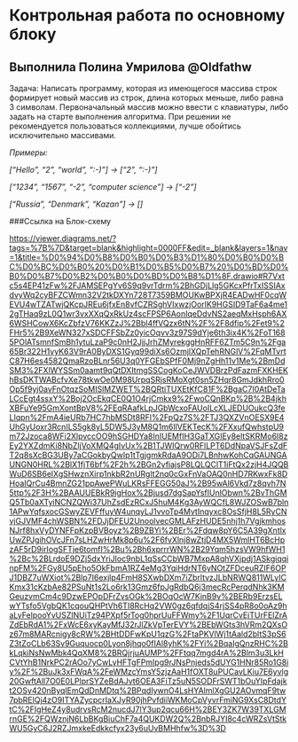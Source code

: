 # Контрольная работа по основному блоку
## Выполнила Полина Умрилова @Oldfathw

Задача: Написать программу, которая из имеющегося массива строк формирует новый массив из строк, длина которых меньше, либо равна 3 символам. Первоначальный массив можно ввести с клавиатуры, либо задать на старте выполнения алгоритма. При решении не рекомендуется пользоваться коллекциями, лучше обойтись исключительно массивами.

*Примеры:*

*[“Hello”, “2”, “world”, “:-)”] → [“2”, “:-)”]*

*[“1234”, “1567”, “-2”, “computer science”] → [“-2”]*

*[“Russia”, “Denmark”, “Kazan”] → []*

###Ссылка на Блок-схему

https://viewer.diagrams.net/?tags=%7B%7D&target=blank&highlight=0000FF&edit=_blank&layers=1&nav=1&title=%D0%94%D0%B8%D0%B0%D0%B3%D1%80%D0%B0%D0%BC%D0%BC%D0%B0%20%D0%B1%D0%B5%D0%B7%20%D0%BD%D0%B0%D0%B7%D0%B2%D0%B0%D0%BD%D0%B8%D1%8F.drawio#R7Vxtc5s4EP41zFw%2FJAMSEPgYv6S9q9vrTdrm%2BhGDjLlg5GKcxPfrTxISSIAxdvyWq2cyBFZCWmn32V2tkDXYn728T7359BMOUKwBPXjR4EADwHF0cqWEVU4wTZATwjQKcpJREu6jfxEn8vfCZRSghVIxwzjOorlK9HGSID9TaF6a4me12gTHaq9zL0Q1wr3vxXXqQxRkUz4scFPSP6AonIqeDdvNS2aeqMxHsph6AX6WSHCowX6KcZbfzV76KKZzJ%2Bbl4ffVQzx6tN%2F%2F8dfip%2Fet9%2FHr5%2B9XeWN327xSDCFFSbZz0yicOqvv3z97S9dYje6th3ix4K%2FoT1685POlATsmnfSmBh1ytuLzaP9c0nH2JjjJrhZMyrekggHnRFF6ZTm5C9n%2Fga65Br322H1vyK63V9rA0ByDXS1Gyq99diXs6OzmjlXQpTehRNGlV%2FqMTvrtC87H6es4582QmaRzoBLnr56U3q0YFGEbSPfF0Mj9nZgHh11v1Me%2BmDdSM3%2FXlWYSSm0aamt9qQtDXItmgSSCogKoCeJWVDBrzPdFazmFXKHEKhBsDKTWABcfvXe78tkwOe0M98UrpqSRjsRMoXgt0sn5ZHqr8GmJdkhRro0Op5f9yj0avFnOtqzSoMISlMZWET%2BQRtiTUXEtKfC81F%2BgaC7I0AtDeTaLCcEgt4ssxY%2Boj2OcEkqCE0Q1O4rjCmkx9%2FwoCQnBKp%2B%2B4jkhXBFuYe95GmXontBpV8%2FEqRAafkLpJGbWcxoFAUoILcXLJEDUOukcQ3feLIqpn%2FmA4ieURb7HC7hbMSDt8RFl%2FpQz7S%2FTJ3QXZVnOESX9E4UhGyUoxr3RcnILS5gk8yL5DW5J3yM8Q1m6IlVEKTecK%2FXxufQwhstpU9m72Jzoca8WFi2XlpvccOO9hSGHDYa8InIUEMfIH3GaTXGIEy8eltSKRMo6I8zEy2YXZdmKi8NbZljVoXMQ4gIvUx%2B1TJWIQrw0RFlLPT6DdNpaVSJFsZdFT2q8sXcBG3UBy7aCGokbyQwIp1tTgjgmkRdaA9ODi7LBnhwKohCqGAUNGAUNGN0HRL%2BlX1fjT6bf%2F2h%2BGn2yfiajsP8LQLQClT1iFtQx2zjH4JQQBWuD6SB6elXgSHwznXirp1nkbR2nURglt2nq0cGxFnVaOAQ0nHD7RKwxFk8DHoaIQrCu4BmnZG21ppAwePWuLKRsFFEGG50aJ%2B95wAl6Vkd7z8qvh7N5ttp%2F3H%2BAAUUEBkR9igHox%2Bjusd7dgSapYsfIUnlObwn%2BvThGMQ5Tb0aXTyiNCNZQWi37UhZsdEzRCxJ5huM4Kg3AyWQCfL8WJZOSwB7bln1APwYqfsxocGSwyZEVFffuyW4unqyLJ1vvoTp4MvtInqyxc8OsSfjH8L5RyCNvjGJVMF4chWSBN%2FDJjDFEU2UnoolvecGMLAFzHUDE5nhj1h7VgjkmhosNJrf8hxVyDYNFFpKzpBVBoyz%2B9ZBYi%2BEr%2Fdqw8pY6C5A39gXntlxUwZPJgihOVcJFn7sLHZwHrMk8p6u%2F6fvXlnj8wZtjD4MX5WmlHT6BcHpzAF5rD9irIogSFTje6tomfI%2Bu%2Bh6xprrrWN%2B29Yqm5hzsVW9hfWH1%2Bc%2BLrdoE9DZj5dxYriJIoc9nbL1qSsCCbWB7MxpA8qhVXjpdj1ASkgiqqinpFM%2FGy8U5pEho5OkFbmA1RZ4eMg3YqiHdrNT6yNOtZFDceuRZIF6OPJ1DBZ7uWXiot%2Blp7I6exjlp4FmH8SXwbDXm7iZbrltvzJLbNRWQ811WLyICKmx31cKzbAe82PSuNt1s2Lo6rk13Gmz6fpJgRdbQ6j3mecRcPerqdNhk3KMGeuzvmCm4c9DzwEPOpDFrZvsOGk%2BOqOcW7KjnB9v%2BERb9ErzsELwYTsfo5VgbQK1cqouQHPtVh6TI8RcHq2VW0gz6qfdqjS4rjSS4pR8o0oAz9haLyFelpooYvUSZlNUiTz94PXpf5rTog0hprUuFFWmy%2F1UqrCvEjTUrFElZrAZdEbRdA1%2FxWcE6xyKayMfJ32rJlZkVpTerEVY%2BEbWGts3hVRm2QXsOz67m8MARcnigy8cRW%2BHtDDFwKpU1qzG%2FtaPKVlWj1tAald2bltS3pS6Z3tZoCLb63Sv9Guquocp0Lyon8jhqo0fIAl8yhK%2FYi%2BqaIgQnzRHC%2BkLqkiNsNwMbk4QqXM8%2BRQjrjuAUMP%2FFtqq7mgd4rA%2Blm3u3LkHCVtYhB1NrkPC2rAOo7yCwLyHFTgFPmIpg9rJNsPnjeds5dUYG1HNr85Ro1G8iy%2F%2BuJk3xFWqA%2FeWMzcYmsY5zjzAaH1fOXT8uPUCavLKiu7E6yvlg20GwftAll7O0E0LPlprSYZeBdAJvt6OEA3FiTz5uN5SODFrSWT1bOuYIpFdajkt2OSy420nByqlEmQdDnMDtq%2BPqdIywnO4LsHYAlmlXgGU2AOvmqF9tw7pbRElQj4zO9ITYAZycpcrIaXJyR90jhPvfdiiWKMoCpVyvrFmiNG9XsC8DtdYtC%2FIgHeZ4y8udrvsRcM2nucdJ7lY3up2qcu66H%2BEY3ZK7W39TXLGMrnGE%2FQWznjN6LbBKgBiuChF7a4QUKDW2Q%2BnbRJYI8c4cWRZsVtStkWU5GyC6J2RZJmxkeEdkkcfyx23y6uUvBMHhfw%3D%3D